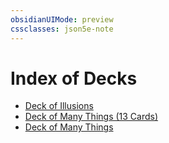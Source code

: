 ```yaml
---
obsidianUIMode: preview
cssclasses: json5e-note
---
```

# Index of Decks

- [Deck of Illusions](./deck-of-illusions-xdmg.md)
- [Deck of Many Things (13 Cards)](./deck-of-many-things-13-cards-xdmg.md)
- [Deck of Many Things](./deck-of-many-things-xdmg.md)
